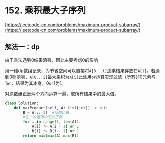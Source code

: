 # 152. 乘积最大子序列

[https://leetcode-cn.com/problems/maximum-product-subarray/](https://leetcode-cn.com/problems/maximum-product-subarray/)

## 解法一：dp

由于乘法遇到0结果清零，因此主要考虑0的影响

用一维dp数组记录，为节省空间可以直接将`A[0...i]`连乘结果存放在`A[i]`。若遇到0则清零，`A[0...i]`最大乘积为`A[i]`此处用`or`运算实现过滤（所有非0元素与1`or`，结果为其本身，0`or`1为1。

对原数组正反两个方向运算一遍，取所有结果中的最大值。

```python
class Solution:
    def maxProduct(self, A: List[int]) -> int:
        B = A[::-1]  #反向运算
        #在一次遍历中完成正反
        for i in range(1, len(A)):
            A[i] *= A[i - 1] or 1
            B[i] *= B[i - 1] or 1
        return max(max(A),max(B)) 
```

